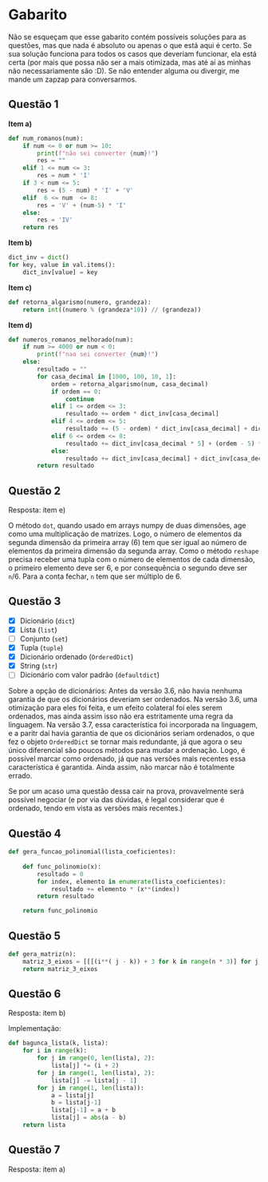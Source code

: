 # Gabarito

Não se esqueçam que esse gabarito contém possíveis soluções para as questões, mas que nada é absoluto ou apenas o que está aqui é certo. 
Se sua solução funciona para todos os casos que deveriam funcionar, ela está certa (por mais que possa não ser a mais otimizada, mas 
até aí as minhas não necessariamente são :D). Se não entender alguma ou divergir, me mande um zapzap para conversarmos.

## Questão 1 

**Item a)**

```python
def num_romanos(num):
    if num <= 0 or num >= 10:
        print(f"não sei converter {num}!")
        res = ""
    elif 1 <= num <= 3:
        res = num * 'I'
    if 3 < num <= 5:
        res = (5 - num) * 'I' + 'V'
    elif  6 <= num  <= 8:
        res = 'V' + (num-5) * 'I'
    else:  
        res = 'IV'
    return res
```

**Item b)**

```python
dict_inv = dict()
for key, value in val.items():
    dict_inv[value] = key
```

**Item c)**

```python
def retorna_algarismo(numero, grandeza):
	return int((numero % (grandeza*10)) // (grandeza))
```

**Item d)**

```python
def numeros_romanos_melhorado(num):
    if num >= 4000 or num < 0:
        print(f"nao sei converter {num}!")
    else:
        resultado = ""
        for casa_decimal in [1000, 100, 10, 1]:
            ordem = retorna_algarismo(num, casa_decimal)
            if ordem == 0:
                continue
            elif 1 <= ordem <= 3:
                resultado += ordem * dict_inv[casa_decimal]
            elif 4 <= ordem <= 5:
                resultado += (5 - ordem) * dict_inv[casa_decimal] + dict_inv[casa_decimal * 5]
            elif 6 <= ordem <= 8:
                resultado += dict_inv[casa_decimal * 5] + (ordem - 5) * dict_inv[casa_decimal]
            else:
                resultado += dict_inv[casa_decimal] + dict_inv[casa_decimal * 10]
        return resultado
```

## Questão 2
Resposta: item e)

O método `dot`, quando usado em arrays numpy de duas dimensões, age como uma multiplicação de matrizes. Logo, o número de elementos da 
segunda dimensão da primeira array (6) tem que ser igual ao número de elementos da primeira dimensão da segunda array. Como o método
`reshape` precisa receber uma tupla com o número de elementos de cada dimensão, o primeiro elemento deve ser 6, e por consequência o segundo
deve ser `n`/6. Para a conta fechar, `n` tem que ser múltiplo de 6.

## Questão 3
- [X] Dicionário (`dict`)
- [X] Lista (`list`)
- [ ] Conjunto (`set`)
- [X] Tupla (`tuple`)
- [X] Dicionário ordenado (`OrderedDict`)
- [X] String (`str`)
- [ ] Dicionário com valor padrão (`defaultdict`)

Sobre a opção de dicionários: Antes da versão 3.6, não havia nenhuma garantia de que os dicionários deveriam ser ordenados. Na versão 3.6, uma 
otimização para eles foi feita, e um efeito colateral foi eles serem ordenados, mas ainda assim isso não era estritamente uma regra da linguagem.
Na versão 3.7, essa característica foi incorporada na linguagem, e a paritr daí havia garantia de que os dicionários seriam ordenados, o que fez
o objeto `OrderedDict` se tornar mais redundante, já que agora o seu único diferencial são poucos métodos para mudar a ordenação. Logo, é possível
marcar como ordenado, já que nas versões mais recentes essa característica é garantida. Ainda assim, não marcar não é totalmente errado. 

Se por um acaso uma questão dessa cair na prova, provavelmente será possível negociar (e por via das dúvidas, é legal considerar que é ordenado, tendo em
vista as versões mais recentes.)

## Questão 4
```python
def gera_funcao_polinomial(lista_coeficientes):
    
    def func_polinomio(x):
        resultado = 0
        for index, elemento in enumerate(lista_coeficientes):
            resultado += elemento * (x**(index))
        return resultado

    return func_polinomio
```

## Questão 5
```python
def gera_matriz(n):
    matriz_3_eixos = [[[(i**( j - k)) + 3 for k in range(n * 3)] for j in range(n//2)] for i in range(n)]
    return matriz_3_eixos
```

## Questão 6
Resposta: item b)

Implementação:
```python
def bagunca_lista(k, lista):
    for i in range(k):
        for j in range(0, len(lista), 2):
            lista[j] *= (i + 2)
        for j in range(1, len(lista), 2):
            lista[j] -= lista[j - 1]
        for j in range(1, len(lista)):
            a = lista[j]
            b = lista[j-1]
            lista[j-1] = a + b
            lista[j] = abs(a - b)
    return lista
```

## Questão 7
Resposta: item a)
